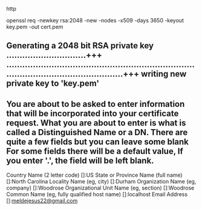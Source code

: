 http

openssl req -newkey rsa:2048 -new -nodes -x509 -days 3650 -keyout key.pem -out cert.pem

Generating a 2048 bit RSA private key
..............................+++
...................................................................................................................+++
writing new private key to 'key.pem'
-----
You are about to be asked to enter information that will be incorporated
into your certificate request.
What you are about to enter is what is called a Distinguished Name or a DN.
There are quite a few fields but you can leave some blank
For some fields there will be a default value,
If you enter '.', the field will be left blank.
-----
Country Name (2 letter code) []:US
State or Province Name (full name) []:North Carolina
Locality Name (eg, city) []:Durham
Organization Name (eg, company) []:Woodrose
Organizational Unit Name (eg, section) []:Woodrose
Common Name (eg, fully qualified host name) []:localhost
Email Address []:meldejesus22@gmail.com